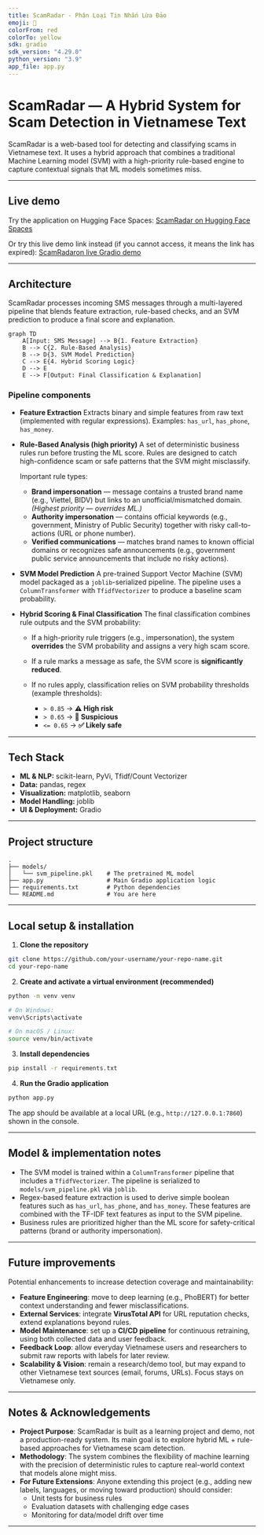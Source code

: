 ```yaml
---
title: ScamRadar - Phân Loại Tin Nhắn Lừa Đảo
emoji: 🚨
colorFrom: red
colorTo: yellow
sdk: gradio
sdk_version: "4.29.0"
python_version: "3.9"
app_file: app.py
---
```


# ScamRadar — A Hybrid System for Scam Detection in Vietnamese Text

ScamRadar is a web-based tool for detecting and classifying scams in Vietnamese text. It uses a hybrid approach that combines a traditional Machine Learning model (SVM) with a high-priority rule-based engine to capture contextual signals that ML models sometimes miss.

---

## Live demo

Try the application on Hugging Face Spaces:
[ScamRadar on Hugging Face Spaces](https://huggingface.co/spaces/Senrade/scamradar)

Or try this live demo link instead (if you cannot access, it means the link has expired):
[ScamRadaron live Gradio demo](https://a6710159ab3273af04.gradio.live/)

---

## Architecture

ScamRadar processes incoming SMS messages through a multi-layered pipeline that blends feature extraction, rule-based checks, and an SVM prediction to produce a final score and explanation.

```mermaid
graph TD
    A[Input: SMS Message] --> B{1. Feature Extraction}
    B --> C{2. Rule-Based Analysis}
    B --> D{3. SVM Model Prediction}
    C --> E{4. Hybrid Scoring Logic}
    D --> E
    E --> F[Output: Final Classification & Explanation]
```

### Pipeline components

* **Feature Extraction**
  Extracts binary and simple features from raw text (implemented with regular expressions). Examples: `has_url`, `has_phone`, `has_money`.

* **Rule-Based Analysis (high priority)**
  A set of deterministic business rules run before trusting the ML score. Rules are designed to catch high-confidence scam or safe patterns that the SVM might misclassify.

  Important rule types:

  * **Brand impersonation** — message contains a trusted brand name (e.g., Viettel, BIDV) but links to an unofficial/mismatched domain. *(Highest priority — overrides ML.)*
  * **Authority impersonation** — contains official keywords (e.g., government, Ministry of Public Security) together with risky call-to-actions (URL or phone number).
  * **Verified communications** — matches brand names to known official domains or recognizes safe announcements (e.g., government public service announcements that include no risky actions).

* **SVM Model Prediction**
  A pre-trained Support Vector Machine (SVM) model packaged as a `joblib`-serialized pipeline. The pipeline uses a `ColumnTransformer` with `TfidfVectorizer` to produce a baseline scam probability.

* **Hybrid Scoring & Final Classification**
  The final classification combines rule outputs and the SVM probability:

  * If a high-priority rule triggers (e.g., impersonation), the system **overrides** the SVM probability and assigns a very high scam score.
  * If a rule marks a message as safe, the SVM score is **significantly reduced**.
  * If no rules apply, classification relies on SVM probability thresholds (example thresholds):

    * `> 0.85` → **⚠️ High risk**
    * `> 0.65` → **🤔 Suspicious**
    * `<= 0.65` → **✅ Likely safe**

---

## Tech Stack

- **ML & NLP:** scikit-learn, PyVi, Tfidf/Count Vectorizer  
- **Data:** pandas, regex  
- **Visualization:** matplotlib, seaborn  
- **Model Handling:** joblib  
- **UI & Deployment:** Gradio  

---

## Project structure

```
.
├── models/
│   └── svm_pipeline.pkl    # The pretrained ML model
├── app.py                  # Main Gradio application logic
├── requirements.txt        # Python dependencies
└── README.md               # You are here
```

---

## Local setup & installation

1. **Clone the repository**

```bash
git clone https://github.com/your-username/your-repo-name.git
cd your-repo-name
```

2. **Create and activate a virtual environment (recommended)**

```bash
python -m venv venv

# On Windows:
venv\Scripts\activate

# On macOS / Linux:
source venv/bin/activate
```

3. **Install dependencies**

```bash
pip install -r requirements.txt
```

4. **Run the Gradio application**

```bash
python app.py
```

The app should be available at a local URL (e.g., `http://127.0.0.1:7860`) shown in the console.

---

## Model & implementation notes

* The SVM model is trained within a `ColumnTransformer` pipeline that includes a `TfidfVectorizer`. The pipeline is serialized to `models/svm_pipeline.pkl` via `joblib`.
* Regex-based feature extraction is used to derive simple boolean features such as `has_url`, `has_phone`, and `has_money`. These features are combined with the TF-IDF text features as input to the SVM pipeline.
* Business rules are prioritized higher than the ML score for safety-critical patterns (brand or authority impersonation).

---

## Future improvements

Potential enhancements to increase detection coverage and maintainability:

- **Feature Engineering**: move to deep learning (e.g., PhoBERT) for better context understanding and fewer misclassifications.  
- **External Services**: integrate **VirusTotal API** for URL reputation checks, extend explanations beyond rules.  
- **Model Maintenance**: set up a **CI/CD pipeline** for continuous retraining, using both collected data and user feedback.  
- **Feedback Loop**: allow everyday Vietnamese users and researchers to submit raw reports with labels for later review.  
- **Scalability & Vision**: remain a research/demo tool, but may expand to other Vietnamese text sources (email, forums, URLs). Focus stays on Vietnamese only.

---

## Notes & Acknowledgements

- **Project Purpose**: ScamRadar is built as a learning project and demo, not a production-ready system. Its main goal is to explore hybrid ML + rule-based approaches for Vietnamese scam detection.  
- **Methodology**: The system combines the flexibility of machine learning with the precision of deterministic rules to capture real-world context that models alone might miss.
- **For Future Extensions**: Anyone extending this project (e.g., adding new labels, languages, or moving toward production) should consider:
  - Unit tests for business rules  
  - Evaluation datasets with challenging edge cases  
  - Monitoring for data/model drift over time  

---
